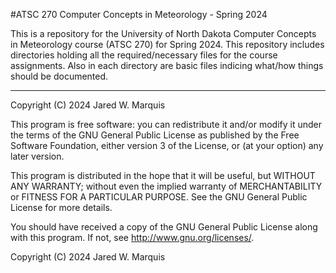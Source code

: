 #ATSC 270 Computer Concepts in Meteorology - Spring 2024

This is a repository for the University of North Dakota Computer Concepts in Meteorology course (ATSC 270) for Spring 2024.  This repository includes directories holding all the required/necessary files for the course assignments.  Also in each directory are basic files indicing what/how things should be documented.

---
Copyright (C) 2024 Jared W. Marquis

This program is free software: you can redistribute it and/or modify
it under the terms of the GNU General Public License as published by
the Free Software Foundation, either version 3 of the License, or
(at your option) any later version.

This program is distributed in the hope that it will be useful,
but WITHOUT ANY WARRANTY; without even the implied warranty of
MERCHANTABILITY or FITNESS FOR A PARTICULAR PURPOSE.  See the
GNU General Public License for more details.

You should have received a copy of the GNU General Public License
along with this program.  If not, see <http://www.gnu.org/licenses/>.

Copyright (C) 2024 Jared W. Marquis

